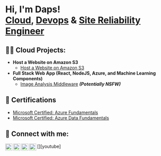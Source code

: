 <h1>Hi, I'm Daps! 
  <br/><a href="https://github.com/dappss18">Cloud</a>, <a href="https://www.linkedin.com/in/oladapo-onayemi-8a882022/">Devops</a> & <a href="https://www.linkedin.com/in/oladapo-onayemi-8a882022/">Site Reliability Engineer</a></h1>

<h2>👨‍💻 Cloud Projects:</h2>

- <b>Host a Website on Amazon S3</b>
  - [Host a Website on Amazon S3](https://www.notion.so/Host-a-Website-on-Amazon-S3-48dae207c4ca4bdc9fac06b2b12898cf?pvs=4)
- <b>Full Stack Web App (React, NodeJS, Azure, and Machine Learning Components)</b>
  - [Image Analysis Middleware](https://github.com/dappss18/4chan-Image-Analysis-Middleware-C964) <b><i>(Potentially NSFW)</b></i>

<h2>📄 Certifications </h2>

- [Microsoft Certified: Azure Fundamentals](https://www.credly.com/badges/1159bb6c-5c20-4194-8b7b-67c9ff40a666/public_url)
- [Microsoft Certified: Azure Data Fundamentals](https://learn.microsoft.com/en-us/users/oladapoonayemi-0291/credentials/97759c4a5414be32)

<h2> 🤳 Connect with me:</h2>

[<img align="left" alt="dappss18 | YouTube" width="22px" src="https://cdn.jsdelivr.net/npm/simple-icons@v3/icons/youtube.svg" />][youtube]
[<img align="left" alt="dappss18 | Twitter" width="22px" src="https://cdn.jsdelivr.net/npm/simple-icons@v3/icons/twitter.svg" />][twitter]
[<img align="left" alt="dappss18 | LinkedIn" width="22px" src="https://cdn.jsdelivr.net/npm/simple-icons@v3/icons/linkedin.svg" />][linkedin]
[<img align="left" alt="dappss18 | Instagram" width="22px" src="https://cdn.jsdelivr.net/npm/simple-icons@v3/icons/instagram.svg" />][instagram]

[twitter]: https://twitter.com/dnemmy
[instagram]: https://www.instagram.com/dnemmy/
[linkedin]: https://linkedin.com/in/joshmadakor

<!--
**dappss18/dappss18** is a ✨ _special_ ✨ repository because its `README.md` (this file) appears on your GitHub 
